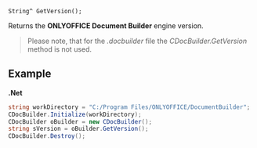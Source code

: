 `String^ GetVersion();`

Returns the **ONLYOFFICE Document Builder** engine version.

> Please note, that for the *.docbuilder* file the *CDocBuilder.GetVersion* method is not used.

## Example

**.Net**

``` cs
string workDirectory = "C:/Program Files/ONLYOFFICE/DocumentBuilder";
CDocBuilder.Initialize(workDirectory);
CDocBuilder oBuilder = new CDocBuilder();
string sVersion = oBuilder.GetVersion();
CDocBuilder.Destroy();
```
